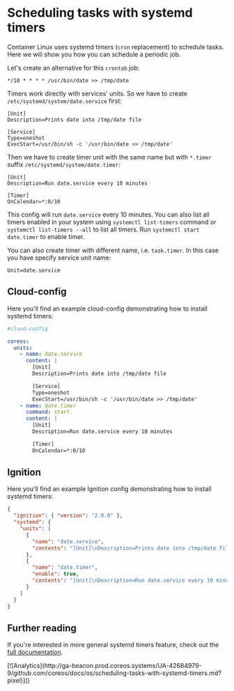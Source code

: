# Scheduling tasks with systemd timers

Container Linux uses systemd timers (`cron` replacement) to schedule tasks. Here we will show you how you can schedule a periodic job.

Let's create an alternative for this `crontab` job:

```
*/10 * * * * /usr/bin/date >> /tmp/date
```

Timers work directly with services' units. So we have to create `/etc/systemd/system/date.service` first:

```
[Unit]
Description=Prints date into /tmp/date file

[Service]
Type=oneshot
ExecStart=/usr/bin/sh -c '/usr/bin/date >> /tmp/date'
```

Then we have to create timer unit with the same name but with `*.timer` suffix `/etc/systemd/system/date.timer`:

```
[Unit]
Description=Run date.service every 10 minutes

[Timer]
OnCalendar=*:0/10
```



This config will run `date.service` every 10 minutes. You can also list all timers enabled in your system using `systemctl list-timers` command or `systemctl list-timers --all` to list all timers. Run `systemctl start date.timer` to enable timer.

You can also create timer with different name, i.e. `task.timer`. In this case you have specify service unit name:

```
Unit=date.service
```

## Cloud-config

Here you'll find an example cloud-config demonstrating how to install systemd timers:

```yaml
#cloud-config

coreos:
  units:
    - name: date.service
      content: |
        [Unit]
        Description=Prints date into /tmp/date file

        [Service]
        Type=oneshot
        ExecStart=/usr/bin/sh -c '/usr/bin/date >> /tmp/date'
    - name: date.timer
      command: start
      content: |
        [Unit]
        Description=Run date.service every 10 minutes

        [Timer]
        OnCalendar=*:0/10
```

## Ignition

Here you'll find an example Ignition config demonstrating how to install systemd timers:

```json
{
  "ignition": { "version": "2.0.0" },
  "systemd": {
    "units": [
      {
        "name": "date.service",
        "contents": "[Unit]\nDescription=Prints date into /tmp/date file\n\n[Service]\nType=oneshot\nExecStart=/usr/bin/sh -c '/usr/bin/date >> /tmp/date'"
      },
      {
        "name": "date.timer",
        "enable": true,
        "contents": "[Unit]\nDescription=Run date.service every 10 minutes\n\n[Timer]\nOnCalendar=*:0/10\n\n[Install]\nWantedBy=multi-user.target"
      }
    ]
  }
}
```

## Further reading

If you're interested in more general systemd timers feature, check out the [full documentation](http://www.freedesktop.org/software/systemd/man/systemd.timer.html).

<!-- BEGIN ANALYTICS --> [![Analytics](http://ga-beacon.prod.coreos.systems/UA-42684979-9/github.com/coreos/docs/os/scheduling-tasks-with-systemd-timers.md?pixel)]() <!-- END ANALYTICS -->